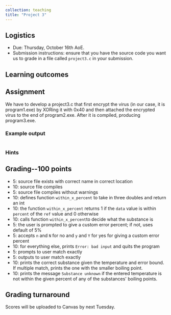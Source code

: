 ```yaml
---
collection: teaching
title: "Project 3"
---
```


## Logistics
* Due: Thursday, October 16th AoE.
* Submission instructions: ensure that you have the source code you want us to
	grade in a file called `project3.c` in your submission.


## Learning outcomes


## Assignment
We have to develop a project3.c that first encrypt the virus (in our case, it is program1.exe) by XORing it with 0x40 and then attached the encrypted virus to the end of program2.exe. After it is compiled, producing program3.exe.


### Example output

```

```

### Hints



## Grading--100 points

* 5: source file exists with correct name in correct location
* 10: source file compiles
* 5: source file compiles without warnings
* 10: defines function `within_x_percent` to take in three doubles and return an
	int
* 10: the function `within_x_percent` returns 1 if the `data` value is within
	`percent` of the `ref` value and 0 otherwise
* 10: calls function `within_x_percent`to decide what the substance is
* 5: the user is prompted to give a custom error percent; if not, uses default
	of 5%
* 5: accepts `n` and `N` for no and `y` and `Y` for yes for giving a custom
	error percent
* 10: for everything else, prints `Error: bad input` and quits the program
* 5: prompts to user match exactly
* 5: outputs to user match exactly
* 10: prints the correct substance given the temperature and error bound. If
	multiple match, prints the one with the smaller boiling point.
* 10: prints the message `Substance unknown` if the entered temperature is not
	within the given percent of any of the substances' boiling points.



## Grading turnaround
Scores will be uploaded to Canvas by next Tuesday.
